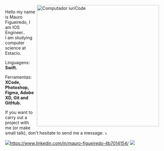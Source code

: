 <img src="https://raw.githubusercontent.com/MicaelliMedeiros/micaellimedeiros/master/image/computer-illustration.png" min-width="400px" max-width="400px" width="400px" align="right" alt="Computador iuriCode">

<p align="left"> 
  Hello my name is Mauro Figueiredo, I am IOS Engineer.</strong>.<br>
  I am studying computer science at Estacio.
</p>

<p align="left">
  Linguagens: <strong>Swift.</strong>
</p>

<p align="left">
  Ferramentas: <strong>XCode, Photoshop, Figma, Adobe XD, Git and GitHub.</strong>
</p>

<p align="left">
  If you want to carry out a project with me (or make small talk), don't hesitate to send me a message:  ⤵️
</p>

<p align="left">

  <a href="#" alt="Linkedin">
  <img src="https://img.shields.io/badge/-Linkedin-0e76a8?style=flat-square&logo=Linkedin&logoColor=white&link=" />https://www.linkedin.com/in/mauro-figueiredo-4b7014154/</a>

  <a href="#" alt="Instagram">
  <img src="https://img.shields.io/badge/-Instagram-DF0174?style=flat-square&labelColor=DF0174&logo=instagram&logoColor=white&link=www.instagram.com/maurogonzag/"/></a>
</p>  
